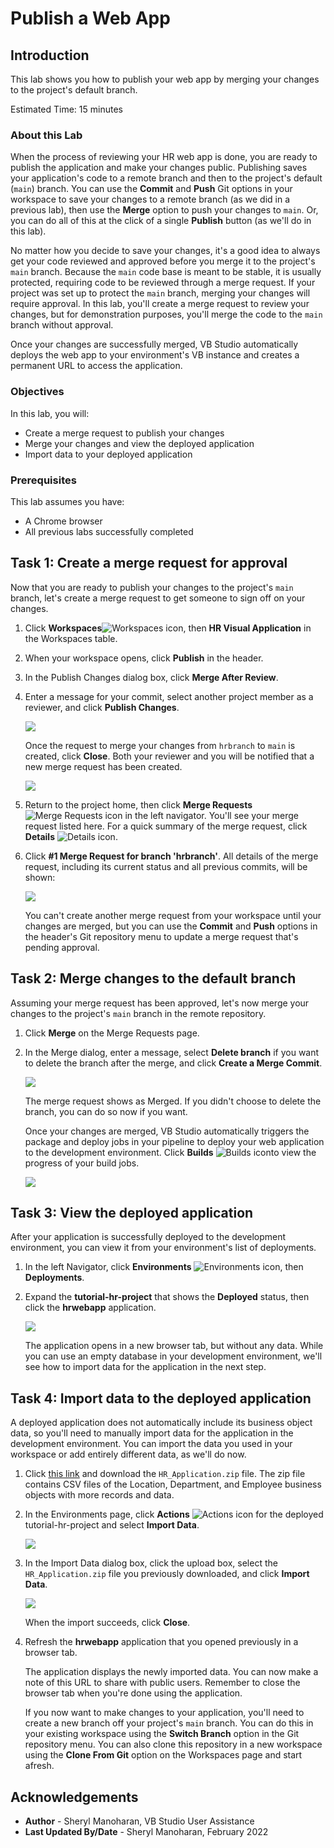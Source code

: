 # Publish a Web App

## Introduction

This lab shows you how to publish your web app by merging your changes to the project's default branch.

Estimated Time: 15 minutes

### About this Lab
When the process of reviewing your HR web app is done, you are ready to publish the application and make your changes public. Publishing saves your application's code to a remote branch and then to the project's default (`main`) branch. You can use the **Commit** and **Push** Git options in your workspace to save your changes to a remote branch (as we did in a previous lab), then use the **Merge** option to push your changes to `main`. Or, you can do all of this at the click of a single **Publish** button (as we'll do in this lab).

No matter how you decide to save your changes, it's a good idea to always get your code reviewed and approved before you merge it to the project's `main` branch. Because the `main` code base is meant to be stable, it is usually protected, requiring code to be reviewed through a merge request. If your project was set up to protect the `main` branch, merging your changes will require approval. In this lab, you'll create a merge request to review your changes, but for demonstration purposes, you'll merge the code to the `main` branch without approval.

Once your changes are successfully merged, VB Studio automatically deploys the web app to your environment's VB instance and creates a permanent URL to access the application.

### Objectives
In this lab, you will:
* Create a merge request to publish your changes
* Merge your changes and view the deployed application
* Import data to your deployed application

### Prerequisites

This lab assumes you have:
* A Chrome browser
* All previous labs successfully completed

## Task 1: Create a merge request for approval

Now that you are ready to publish your changes to the project's `main` branch, let's create a merge request to get someone to sign off on your changes.

1.  Click **Workspaces**![Workspaces icon](images/vbs-workspaces-icon.png), then **HR Visual Application** in the Workspaces table.
2.  When your workspace opens, click **Publish** in the header.
3.  In the Publish Changes dialog box, click **Merge After Review**.
4.  Enter a message for your commit, select another project member as a reviewer, and click **Publish Changes**. 

    ![](images/create-mr.png " ")

    Once the request to merge your changes from `hrbranch` to `main` is created, click **Close**. Both your reviewer and you will be notified that a new merge request has been created.

    ![](images/create-mr-result.png " ")

5.  Return to the project home, then click **Merge Requests** ![Merge Requests icon](images/vbs-mergerequest-icon.png) in the left navigator. You'll see your merge request listed here. For a quick summary of the merge request, click **Details** ![Details icon](images/details-icon.png).
6.  Click **#1 Merge Request for branch 'hrbranch'**. All details of the merge request, including its current status and all previous commits, will be shown:

    ![](images/create-mr-view.png " ")

    You can't create another merge request from your workspace until your changes are merged, but you can use the **Commit** and **Push** options in the header's Git repository menu to update a merge request that's pending approval.

## Task 2: Merge changes to the default branch

Assuming your merge request has been approved, let's now merge your changes to the project's `main` branch in the remote repository.

1.  Click **Merge** on the Merge Requests page.
2.  In the Merge dialog, enter a message, select **Delete branch** if you want to delete the branch after the merge, and click **Create a Merge Commit**.

    ![](images/merge-mr.png " ")

    The merge request shows as Merged. If you didn't choose to delete the branch, you can do so now if you want.

    Once your changes are merged, VB Studio automatically triggers the package and deploy jobs in your pipeline to deploy your web application to the development environment. Click **Builds** ![Builds icon](images/vbs-builds-icon.png)to view the progress of your build jobs.

    ![](images/merge-mr-result.png " ")

## Task 3: View the deployed application
After your application is successfully deployed to the development environment, you can view it from your environment's list of deployments.

1.  In the left Navigator, click **Environments** ![Environments icon](images/vbs-environments-icon.png), then **Deployments**.
2.  Expand the **tutorial-hr-project** that shows the **Deployed** status, then click the **hrwebapp** application.

    ![](images/deployed-application.png " ")

    The application opens in a new browser tab, but without any data. While you can use an empty database in your development environment, we'll see how to import data for the application in the next step.

## Task 4: Import data to the deployed application
A deployed application does not automatically include its business object data, so you'll need to manually import data for the application in the development environment. You can import the data you used in your workspace or add entirely different data, as we'll do now.

1.  Click [this link](https://objectstorage.us-ashburn-1.oraclecloud.com/p/YGJsel6tyrjAfu5XrBOkYLIAFQtWB5uXEBV1q4_M_cQ-6OvwfiDtOe6bCbJiAv3R/n/c4u04/b/oci-library/o/WID-7061/HR_Application.zip) and download the `HR_Application.zip` file. The zip file contains CSV files of the Location, Department, and Employee business objects with more records and data.
2.  In the Environments page, click **Actions** ![Actions icon](images/vbs-actions-icon.png) for the deployed tutorial-hr-project and select **Import Data**.

    ![](images/deployed-application-import-data.png " ")

3.  In the Import Data dialog box, click the upload box, select the `HR_Application.zip` file you previously downloaded, and click **Import Data**.

    ![](images/deployed-application-import-data-1.png " ")

    When the import succeeds, click **Close**.

4.  Refresh the **hrwebapp** application that you opened previously in a browser tab.

    The application displays the newly imported data. You can now make a note of this URL to share with public users.  Remember to close the browser tab when you're done using the application.

    If you now want to make changes to your application, you'll need to create a new branch off your project's `main` branch. You can do this in your existing workspace using the **Switch Branch** option in the Git repository menu. You can also clone this repository in a new workspace using the **Clone From Git** option on the Workspaces page and start afresh.

## Acknowledgements
* **Author** - Sheryl Manoharan, VB Studio User Assistance
* **Last Updated By/Date** - Sheryl Manoharan, February 2022
